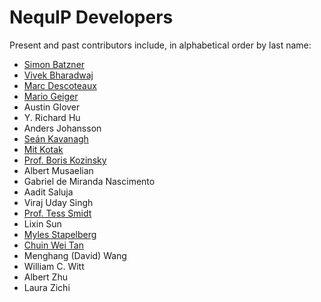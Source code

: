 # NequIP Developers

Present and past contributors include, in alphabetical order by last name:

 - [Simon Batzner](https://simonbatzner.github.io/)
 - [Vivek Bharadwaj](https://vivek-bharadwaj.com)
 - [Marc Descoteaux](https://www.marcdescoteaux.com/)
 - [Mario Geiger](https://mariogeiger.ch/)
 - Austin Glover
 - Y. Richard Hu
 - Anders Johansson
 - [Seán Kavanagh](https://seankavanagh.com/)
 - [Mit Kotak](https://mitkotak.github.io/)
 - [Prof. Boris Kozinsky](https://mir.g.harvard.edu/)
 - Albert Musaelian
 - Gabriel de Miranda Nascimento
 - Aadit Saluja
 - Viraj Uday Singh
 - [Prof. Tess Smidt](https://blondegeek.github.io/)
 - Lixin Sun
 - [Myles Stapelberg](https://github.com/mstapelberg)
 - [Chuin Wei Tan](https://cw-tan.github.io/)
 - Menghang (David) Wang
 - William C. Witt
 - Albert Zhu
 - Laura Zichi